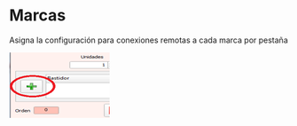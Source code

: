# Marcas

Asigna la configuración para conexiones remotas a cada marca por pestaña

![](../../../../.gitbook/assets/image%20%28319%29.png)

